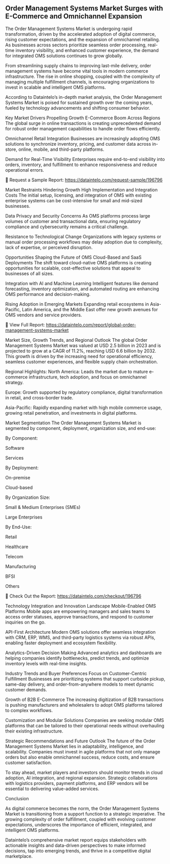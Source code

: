 ## Order Management Systems Market Surges with E-Commerce and Omnichannel Expansion

The Order Management Systems Market is undergoing rapid transformation, driven by the accelerated adoption of digital commerce, rising customer expectations, and the expansion of omnichannel retailing. As businesses across sectors prioritize seamless order processing, real-time inventory visibility, and enhanced customer experience, the demand for integrated OMS solutions continues to grow globally.

From streamlining supply chains to improving last-mile delivery, order management systems have become vital tools in modern commerce infrastructure. The rise in online shopping, coupled with the complexity of managing multiple fulfillment channels, is encouraging organizations to invest in scalable and intelligent OMS platforms.

According to Dataintelo’s in-depth market analysis, the Order Management Systems Market is poised for sustained growth over the coming years, fueled by technology advancements and shifting consumer behavior.

Key Market Drivers Propelling Growth
E-Commerce Boom Across Regions
The global surge in online transactions is creating unprecedented demand for robust order management capabilities to handle order flows efficiently.

Omnichannel Retail Integration
Businesses are increasingly adopting OMS solutions to synchronize inventory, pricing, and customer data across in-store, online, mobile, and third-party platforms.

Demand for Real-Time Visibility
Enterprises require end-to-end visibility into orders, inventory, and fulfillment to enhance responsiveness and reduce operational errors.

📌 Request a Sample Report: https://dataintelo.com/request-sample/196796

Market Restraints Hindering Growth
High Implementation and Integration Costs
The initial setup, licensing, and integration of OMS with existing enterprise systems can be cost-intensive for small and mid-sized businesses.

Data Privacy and Security Concerns
As OMS platforms process large volumes of customer and transactional data, ensuring regulatory compliance and cybersecurity remains a critical challenge.

Resistance to Technological Change
Organizations with legacy systems or manual order processing workflows may delay adoption due to complexity, lack of expertise, or perceived disruption.

Opportunities Shaping the Future of OMS
Cloud-Based and SaaS Deployments
The shift toward cloud-native OMS platforms is creating opportunities for scalable, cost-effective solutions that appeal to businesses of all sizes.

Integration with AI and Machine Learning
Intelligent features like demand forecasting, inventory optimization, and automated routing are enhancing OMS performance and decision-making.

Rising Adoption in Emerging Markets
Expanding retail ecosystems in Asia-Pacific, Latin America, and the Middle East offer new growth avenues for OMS vendors and service providers.

📌 View Full Report: https://dataintelo.com/report/global-order-management-systems-market

Market Size, Growth Trends, and Regional Outlook
The global Order Management Systems Market was valued at USD 2.5 billion in 2023 and is projected to grow at a CAGR of 11.2%, reaching USD 6.6 billion by 2032. This growth is driven by the increasing need for operational efficiency, seamless customer experiences, and flexible supply chain orchestration.

Regional Highlights:
North America: Leads the market due to mature e-commerce infrastructure, tech adoption, and focus on omnichannel strategy.

Europe: Growth supported by regulatory compliance, digital transformation in retail, and cross-border trade.

Asia-Pacific: Rapidly expanding market with high mobile commerce usage, growing retail penetration, and investments in digital platforms.

Market Segmentation
The Order Management Systems Market is segmented by component, deployment, organization size, and end-use:

By Component:

Software

Services

By Deployment:

On-premise

Cloud-based

By Organization Size:

Small & Medium Enterprises (SMEs)

Large Enterprises

By End-Use:

Retail

Healthcare

Telecom

Manufacturing

BFSI

Others

📌 Check Out the Report: https://dataintelo.com/checkout/196796

Technology Integration and Innovation Landscape
Mobile-Enabled OMS Platforms
Mobile apps are empowering managers and sales teams to access order statuses, approve transactions, and respond to customer inquiries on the go.

API-First Architecture
Modern OMS solutions offer seamless integration with CRM, ERP, WMS, and third-party logistics systems via robust APIs, enabling faster deployment and ecosystem flexibility.

Analytics-Driven Decision Making
Advanced analytics and dashboards are helping companies identify bottlenecks, predict trends, and optimize inventory levels with real-time insights.

Industry Trends and Buyer Preferences
Focus on Customer-Centric Fulfillment
Businesses are prioritizing systems that support curbside pickup, same-day delivery, and order-from-anywhere models to meet dynamic customer demands.

Growth of B2B E-Commerce
The increasing digitization of B2B transactions is pushing manufacturers and wholesalers to adopt OMS platforms tailored to complex workflows.

Customization and Modular Solutions
Companies are seeking modular OMS platforms that can be tailored to their operational needs without overhauling their existing infrastructure.

Strategic Recommendations and Future Outlook
The future of the Order Management Systems Market lies in adaptability, intelligence, and scalability. Companies must invest in agile platforms that not only manage orders but also enable omnichannel success, reduce costs, and ensure customer satisfaction.

To stay ahead, market players and investors should monitor trends in cloud adoption, AI integration, and regional expansion. Strategic collaborations with logistics providers, payment platforms, and ERP vendors will be essential to delivering value-added services.

Conclusion

As digital commerce becomes the norm, the Order Management Systems Market is transitioning from a support function to a strategic imperative. The growing complexity of order fulfillment, coupled with evolving customer expectations, underscores the importance of efficient, integrated, and intelligent OMS platforms.

Dataintelo’s comprehensive market report equips stakeholders with actionable insights and data-driven perspectives to make informed decisions, tap into emerging trends, and thrive in a competitive digital marketplace.

